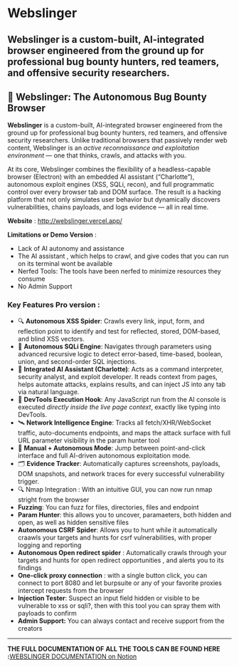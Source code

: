 # Webslinger
**Webslinger** is a custom-built, AI-integrated browser engineered from the ground up for professional bug bounty hunters, red teamers, and offensive security researchers. 
---

## 🧠 Webslinger: The Autonomous Bug Bounty Browser

**Webslinger** is a custom-built, AI-integrated browser engineered from the ground up for professional bug bounty hunters, red teamers, and offensive security researchers. Unlike traditional browsers that passively render web content, Webslinger is an *active reconnaissance and exploitation environment* — one that thinks, crawls, and attacks with you.

At its core, Webslinger combines the flexibility of a headless-capable browser (Electron) with an embedded AI assistant (“Charlotte”), autonomous exploit engines (XSS, SQLi, recon), and full programmatic control over every browser tab and DOM surface. The result is a hacking platform that not only simulates user behavior but dynamically discovers vulnerabilities, chains payloads, and logs evidence — all in real time.

**Website** : http://webslinger.vercel.app/

**Limitations or Demo Version** :

- Lack of AI autonomy and assistance
- The AI assistant , which helps to crawl, and give codes that you can run on its terminal wont be available
- Nerfed Tools: The tools have been nerfed to minimize resources they consume
- No Admin Support

### Key Features Pro version :

- 🔍 **Autonomous XSS Spider**: Crawls every link, input, form, and reflection point to identify and test for reflected, stored, DOM-based, and blind XSS vectors.
- 💉 **Autonomous SQLi Engine**: Navigates through parameters using advanced recursive logic to detect error-based, time-based, boolean, union, and second-order SQL injections.
- 🧬 **Integrated AI Assistant (Charlotte)**: Acts as a command interpreter, security analyst, and exploit developer. It reads context from pages, helps automate attacks, explains results, and can inject JS into any tab via natural language.
- 🧠 **DevTools Execution Hook**: Any JavaScript run from the AI console is executed *directly inside the live page context*, exactly like typing into DevTools.
- 🛰️ **Network Intelligence Engine**: Tracks all fetch/XHR/WebSocket traffic, auto-documents endpoints, and maps the attack surface with full URL parameter visibility in the param hunter tool
- 🎯 **Manual + Autonomous Mode**: Jump between point-and-click interface and full AI-driven autonomous exploitation mode.
- 🗂️ **Evidence Tracker**: Automatically captures screenshots, payloads, DOM snapshots, and network traces for every successful vulnerability trigger.
- 🔍 Nmap Integration : With an intuitive GUI, you can now run nmap stright from the browser
- **Fuzzing**: You can fuzz for files, directories, files and endpoint
- **Param Hunter**: this allows you to uncover, paramaeters, both hidden and open, as well as hidden sensitive files
- **Autonomous CSRF Spider**: Allows you to hunt while it automatically craawls your targets and hunts for csrf vulnerabilities, with proper logging and reporting
- **Autonomous Open redirect spider** : Automatically crawls through your targets and hunts for open redirect opportunities , and alerts you to its findings
- **One-click proxy connection** : with a single button click, you can connect to port 8080 and let burpsuite or any of your favorite proxies intercept requests from the browser
- **Injection Tester**: Suspect an input field hidden or visible to be vulnerable to xss or sqli?, then with this tool you can spray them with payloads to confirm
- **Admin Support:** You can always contact and receive support from the creators

---
**THE FULL DOCUMENTATION OF ALL THE TOOLS CAN BE FOUND HERE :**[WEBSLINGER DOCUMENTATION on Notion](https://cyber-spac3.notion.site/WEBSLINGER-DOCUMENTATION-1f8d925480aa80fb8f6eec00cd961f70?source=copy_link)

